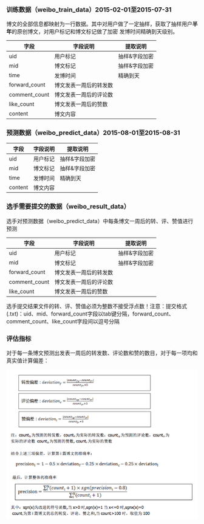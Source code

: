 ### 训练数据（weibo_train_data）2015-02-01至2015-07-31

博文的全部信息都映射为一行数据。其中对用户做了一定抽样，获取了抽样用户**半年**的原创博文，对用户标记和博文标记做了加密 发博时间精确到天级别。 

| 字段            | 字段说明        | 提取说明    |
| ------------- | ----------- | ------- |
| uid           | 用户标记        | 抽样&字段加密 |
| mid           | 博文标记        | 抽样&字段加密 |
| time          | 发博时间        | 精确到天    |
| forward_count | 博文发表一周后的转发数 |         |
| comment_count | 博文发表一周后的评论数 |         |
| like_count    | 博文发表一周后的赞数  |         |
| content       | 博文内容        |         |

###  预测数据（weibo_predict_data）2015-08-01至2015-08-31

| 字段      | 字段说明 | 提取说明    |
| ------- | ---- | ------- |
| uid     | 用户标记 | 抽样&字段加密 |
| mid     | 博文标记 | 抽样&字段加密 |
| time    | 发博时间 | 精确到天    |
| content | 博文内容 |         |

### 选手需要提交的数据（weibo_result_data）

选手对预测数据（weibo_predict_data）中每条博文一周后的转、评、赞值进行预测

| 字段            | 字段说明        | 提取说明    |
| ------------- | ----------- | ------- |
| uid           | 用户标记        | 抽样&字段加密 |
| mid           | 博文标记        | 抽样&字段加密 |
| forward_count | 博文发表一周后的转发数 |         |
| comment_count | 博文发表一周后的评论数 |         |
| like_count    | 博文发表一周后的赞数  |         |

选手提交结果文件的转、评、赞值必须为整数不接受浮点数！注意：提交格式(.txt)：uid、mid、forward_count字段以tab键分隔，forward_count、comment_count、like_count字段间以逗号分隔

### 评估指标

对于每一条博文预测出发表一周后的转发数、评论数和赞的数目，对于每一项均和真实值计算偏差：

![valuation.png](https://github.com/ChaoZeyi/weibo_baseline/blob/master/pics/valuation.png?raw=true)

